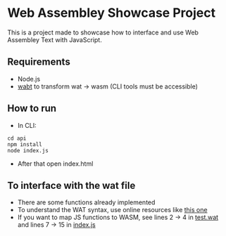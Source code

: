 # Web Assembley Showcase Project

This is a project made to showcase how to interface and use Web Assembley Text with JavaScript.

## Requirements
  - Node.js
  - [wabt](https://github.com/WebAssembly/wabt) to transform wat &rarr; wasm (CLI tools must be accessible)

## How to run
  - In CLI:
  ```
  cd api
  npm install
  node index.js 
  ```
  - After that open index.html

## To interface with the wat file
- There are some functions already implemented
- To understand the WAT syntax, use online resources like [this one](https://developer.mozilla.org/en-US/docs/WebAssembly/Understanding_the_text_format)
- If you want to map JS functions to WASM, see lines 2 &rarr; 4 in [test.wat](https://github.com/Pammota/js-wasm/blob/main/api/test.wat) and lines 7 &rarr; 15 in [index.js](https://github.com/Pammota/js-wasm/blob/main/index.js)
